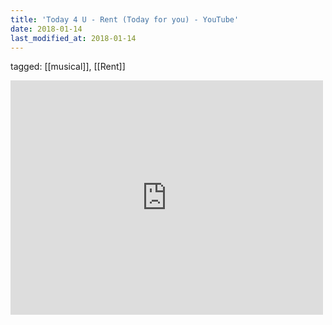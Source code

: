 ```yaml
---
title: 'Today 4 U - Rent (Today for you) - YouTube'
date: 2018-01-14
last_modified_at: 2018-01-14
---
```

tagged: [[musical]], [[Rent]]
<iframe allow="accelerometer; autoplay; clipboard-write; encrypted-media; gyroscope; picture-in-picture" allowfullscreen="" frameborder="0" height="375" id="youtube_iframe" src="https://www.youtube.com/embed/5G51cIrBvp4?feature=oembed&amp;enablejsapi=1&amp;origin=https://safe.txmblr.com&amp;wmode=opaque" width="500"></iframe>